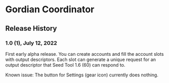 # Gordian Coordinator

## Release History

### 1.0 (1), July 12, 2022

First early alpha release. You can create accounts and fill the account slots with output descriptors. Each slot can generate a unique request for an output descriptor that Seed Tool 1.6 (60) can respond to.

Known issue: The button for Settings (gear icon) currently does nothing.
